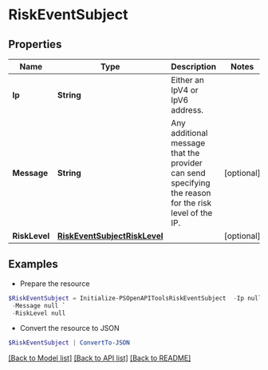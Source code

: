 # RiskEventSubject
## Properties

Name | Type | Description | Notes
------------ | ------------- | ------------- | -------------
**Ip** | **String** | Either an IpV4 or IpV6 address. | 
**Message** | **String** | Any additional message that the provider can send specifying the reason for the risk level of the IP. | [optional] 
**RiskLevel** | [**RiskEventSubjectRiskLevel**](RiskEventSubjectRiskLevel.md) |  | [optional] 

## Examples

- Prepare the resource
```powershell
$RiskEventSubject = Initialize-PSOpenAPIToolsRiskEventSubject  -Ip null `
 -Message null `
 -RiskLevel null
```

- Convert the resource to JSON
```powershell
$RiskEventSubject | ConvertTo-JSON
```

[[Back to Model list]](../README.md#documentation-for-models) [[Back to API list]](../README.md#documentation-for-api-endpoints) [[Back to README]](../README.md)

